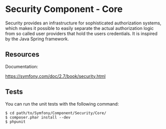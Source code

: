 Security Component - Core
=========================

Security provides an infrastructure for sophisticated authorization systems,
which makes it possible to easily separate the actual authorization logic from
so called user providers that hold the users credentials. It is inspired by
the Java Spring framework.

Resources
---------

Documentation:

https://symfony.com/doc/2.7/book/security.html

Tests
-----

You can run the unit tests with the following command:

    $ cd path/to/Symfony/Component/Security/Core/
    $ composer.phar install --dev
    $ phpunit
